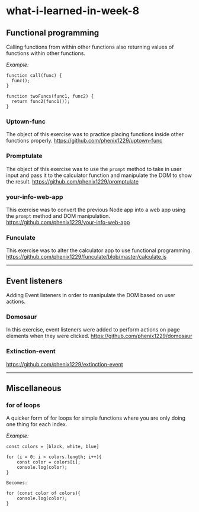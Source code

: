 # what-i-learned-in-week-8

## Functional programming

Calling functions from within other functions also returning values of functions within other functions.

*Example:*
```
function call(func) {
  func();
}

function twoFuncs(func1, func2) {
  return func2(func1());
}
```
### Uptown-func

The object of this exercise was to practice placing functions inside other functions properly.
https://github.com/phenix1229/uptown-func

### Promptulate

The object of this exercise was to use the `prompt` method to take in user input and pass it to the calculator function and manipulate the DOM to show the result.
https://github.com/phenix1229/promptulate

### your-info-web-app

This exercise was to convert the previous Node app into a web app using the `prompt` method and DOM manipulation.
https://github.com/phenix1229/your-info-web-app

### Funculate

This exercise was to alter the calculator app to use functional programming.
https://github.com/phenix1229/funculate/blob/master/calculate.js

---

## Event listeners

Adding Event listeners in order to manipulate the DOM based on user actions.

### Domosaur

In this exercise, event listeners were added to perform actions on page elements when they were clicked.
https://github.com/phenix1229/domosaur

### Extinction-event

https://github.com/phenix1229/extinction-event


---

## Miscellaneous
### for of loops
A quicker form of for loops for simple functions where you are only doing one thing for each index.

*Example:*
```
const colors = [black, white, blue]

for (i = 0; i < colors.length; i++){
    const color = colors[i];
    console.log(color);
}

Becomes:

for (const color of colors){
    console.log(color);
}
```
